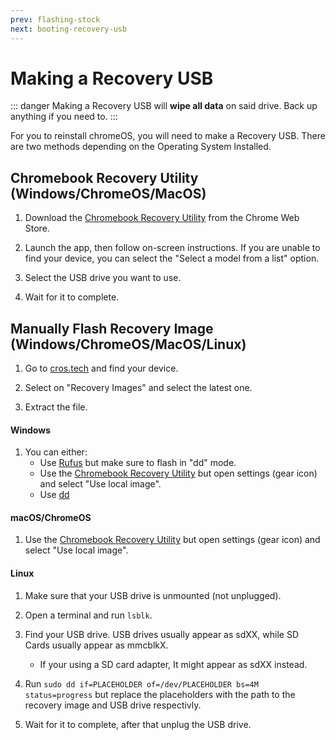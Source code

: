 ```yaml
---
prev: flashing-stock
next: booting-recovery-usb
---
```


# Making a Recovery USB

::: danger
Making a Recovery USB will **wipe all data** on said drive. Back up anything if you need to.
:::

For you to reinstall chromeOS, you will need to make a Recovery USB.
There are two methods depending on the Operating System Installed.
## Chromebook Recovery Utility (Windows/ChromeOS/MacOS)
1. Download the [Chromebook Recovery Utility](https://chrome.google.com/webstore/detail/chromebook-recovery-utili/pocpnlppkickgojjlmhdmidojbmbodfm) from the Chrome Web Store.

2. Launch the app, then follow on-screen instructions. If you are unable to find your device, you can select the "Select a model from a list" option.

3. Select the USB drive you want to use.

4. Wait for it to complete.

## Manually Flash Recovery Image (Windows/ChromeOS/MacOS/Linux)

1. Go to [cros.tech](https://cros.tech/) and find your device.

2. Select on "Recovery Images" and select the latest one.

3. Extract the file.

#### Windows

1. You can either:
    - Use [Rufus](../installing/bootableusb.md#flashing-using-rufus-windows) but make sure to flash in "dd" mode.
    - Use the [Chromebook Recovery Utility](https://chrome.google.com/webstore/detail/chromebook-recovery-utili/pocpnlppkickgojjlmhdmidojbmbodfm) but open settings (gear icon) and select "Use local image".
    - Use [dd](../installing/bootableusb.md#flashing-with-dd-linux-macos)

#### macOS/ChromeOS

1. Use the [Chromebook Recovery Utility](https://chrome.google.com/webstore/detail/chromebook-recovery-utili/pocpnlppkickgojjlmhdmidojbmbodfm) but open settings (gear icon) and select "Use local image". 

#### Linux

1. Make sure that your USB drive is unmounted (not unplugged).

2. Open a terminal and run `lsblk`.

3. Find your USB drive. USB drives usually appear as sdXX, while SD Cards usually appear as mmcblkX.
    - If your using a SD card adapter, It might appear as sdXX instead.

4. Run `sudo dd if=PLACEHOLDER of=/dev/PLACEHOLDER bs=4M status=progress` but replace the placeholders with the path to the recovery image and USB drive respectivly.

5. Wait for it to complete, after that unplug the USB drive.
